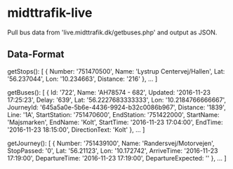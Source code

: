 # midttrafik-live
Pull bus data from 'live.midttrafik.dk/getbuses.php' and output as JSON.

## Data-Format

getStops():
[
{ Number: '751470500',
  Name: 'Lystrup Centervej/Hallen',
  Lat: '56.237044',
  Lon: '10.234663',
  Distance: '216' }, 
 ... 
] 

getBuses():
[
{ Id: '722',
  Name: 'AH78574 - 682',
  Updated: '2016-11-23 17:25:23',
  Delay: '639',
  Lat: '56.2227683333333',
  Lon: '10.2184766666667',
  JourneyId: '645a5a0e-5b6e-4436-9924-b32c0086b967',
  Distance: '1839',
  Line: '1A',
  StartStation: '751470600',
  EndStation: '751422000',
  StartName: 'Majsmarken',
  EndName: 'Kolt',
  StartTime: '2016-11-23 17:04:00',
  EndTime: '2016-11-23 18:15:00',
  DirectionText: 'Kolt' }, 
 ... 
] 

getJourney():
[
{ Number: '751439100',
  Name: 'Randersvej/Motorvejen',
  StopPassed: '0',
  Lat: '56.21123',
  Lon: '10.172742',
  ArriveTime: '2016-11-23 17:19:00',
  DepartureTime: '2016-11-23 17:19:00',
  DepartureExpected: '' }, 
 ... 
] 
